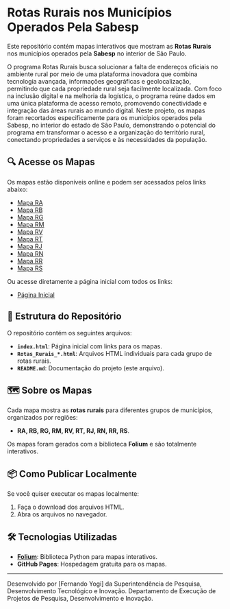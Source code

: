 
# Rotas Rurais nos Municípios Operados Pela Sabesp

Este repositório contém mapas interativos que mostram as **Rotas Rurais** nos municípios operados pela **Sabesp** no interior de São Paulo.

O programa Rotas Rurais busca solucionar a falta de endereços oficiais no ambiente rural por meio de uma plataforma inovadora que combina tecnologia avançada, informações geográficas e geolocalização, permitindo que cada propriedade rural seja facilmente localizada. Com foco na inclusão digital e na melhoria da logística, o programa reúne dados em uma única plataforma de acesso remoto, promovendo conectividade e integração das áreas rurais ao mundo digital. Neste projeto, os mapas foram recortados especificamente para os municípios operados pela Sabesp, no interior do estado de São Paulo, demonstrando o potencial do programa em transformar o acesso e a organização do território rural, conectando propriedades a serviços e às necessidades da população.


## 🔍 Acesse os Mapas

Os mapas estão disponíveis online e podem ser acessados pelos links abaixo:

- [Mapa RA](https://<seu-usuario>.github.io/rotas-rurais/Rotas_Rurais_RA.html)
- [Mapa RB](https://<seu-usuario>.github.io/rotas-rurais/Rotas_Rurais_RB.html)
- [Mapa RG](https://<seu-usuario>.github.io/rotas-rurais/Rotas_Rurais_RG.html)
- [Mapa RM](https://<seu-usuario>.github.io/rotas-rurais/Rotas_Rurais_RM.html)
- [Mapa RV](https://<seu-usuario>.github.io/rotas-rurais/Rotas_Rurais_RV.html)
- [Mapa RT](https://<seu-usuario>.github.io/rotas-rurais/Rotas_Rurais_RT.html)
- [Mapa RJ](https://<seu-usuario>.github.io/rotas-rurais/Rotas_Rurais_RJ.html)
- [Mapa RN](https://<seu-usuario>.github.io/rotas-rurais/Rotas_Rurais_RN.html)
- [Mapa RR](https://<seu-usuario>.github.io/rotas-rurais/Rotas_Rurais_RR.html)
- [Mapa RS](https://<seu-usuario>.github.io/rotas-rurais/Rotas_Rurais_RS.html)

Ou acesse diretamente a página inicial com todos os links:

- [Página Inicial](https://<seu-usuario>.github.io/rotas-rurais/index.html)

## 📂 Estrutura do Repositório

O repositório contém os seguintes arquivos:

- **`index.html`**: Página inicial com links para os mapas.
- **`Rotas_Rurais_*.html`**: Arquivos HTML individuais para cada grupo de rotas rurais.
- **`README.md`**: Documentação do projeto (este arquivo).

## 🗺️ Sobre os Mapas

Cada mapa mostra as **rotas rurais** para diferentes grupos de municípios, organizados por regiões:
- **RA, RB, RG, RM, RV, RT, RJ, RN, RR, RS**.

Os mapas foram gerados com a biblioteca **Folium** e são totalmente interativos.

## 📦 Como Publicar Localmente

Se você quiser executar os mapas localmente:
1. Faça o download dos arquivos HTML.
2. Abra os arquivos no navegador.

## 🛠️ Tecnologias Utilizadas

- **[Folium](https://python-visualization.github.io/folium/)**: Biblioteca Python para mapas interativos.
- **GitHub Pages**: Hospedagem gratuita para os mapas.

---

Desenvolvido por [Fernando Yogi] da Superintendência de Pesquisa, Desenvolvimento Tecnológico e Inovação. Departamento de Execução de Projetos de Pesquisa, Desenvolvimento e Inovação.
